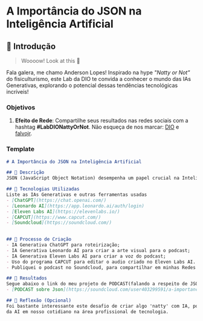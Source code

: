 # A Importância do JSON na Inteligência Artificial

## 🚀 Introdução

> Woooow! Look at this 👀

Fala galera, me chamo Anderson Lopes! Inspirado na hype _"Natty or Not"_ do fisiculturismo, este Lab da DIO te convida a conhecer o mundo das IAs Generativas, explorando o potencial dessas tendências tecnológicas incríveis!

### Objetivos

1. **Efeito de Rede**: Compartilhe seus resultados nas redes sociais com a hashtag **#LabDIONattyOrNot**. Não esqueça de nos marcar: [DIO](https://www.linkedin.com/school/dio-makethechange) e [falvojr](https://www.linkedin.com/in/falvojr).

### Template

```markdown
# A Importância do JSON na Inteligência Artificial

## 📒 Descrição
JSON (JavaScript Object Notation) desempenha um papel crucial na Inteligência Artificial (IA) devido à sua simplicidade e eficiência na manipulação de dados. Ele é amplamente utilizado para a troca de informações entre sistemas diferentes, permitindo que dados estruturados sejam facilmente compartilhados e processados. Sua sintaxe clara e legível facilita a compreensão e manipulação de dados por desenvolvedores, tornando-o uma escolha popular em projetos de IA.

## 🤖 Tecnologias Utilizadas
Liste as IAs Generativas e outras ferramentas usadas
- [ChatGPT](https://chat.openai.com/)
- [Leonardo AI](https://app.leonardo.ai/auth/login)
- [Eleven Labs AI](https://elevenlabs.io/)
- [CAPCUT](https://www.capcut.com/)
- [Soundcloud](https://soundcloud.com/)                                      
                                       

## 🧐 Processo de Criação
- IA Generativa ChatGPT para roteirização;
- IA Generativa Leonardo AI para criar a arte visual para o podcast;
- IA Generativa Eleven Labs AI para criar a voz do podcast;
- Uso do programa CAPCUT para editar o audio criado no Eleven Labs AI.
- Publiquei o podcast no Soundcloud, para compartilhar em minhas Redes Sociais.

## 🚀 Resultados
Segue abaixo o link do meu projeto de PODCAST(falando a respeito de JSON):
- [PODCAST sobre Json](https://soundcloud.com/user403299591/a-importancia-do-json-na-inteligencia-artificial)

## 💭 Reflexão (Opcional)
Foi bastante interessante este desafio de criar algo 'natty' com IA, pois colocar em prática tudo que foi ministrado nos abre um mar de possibilidade para a utilização
da AI em nosso cotidiano na área profissional de tecnologia.
```
